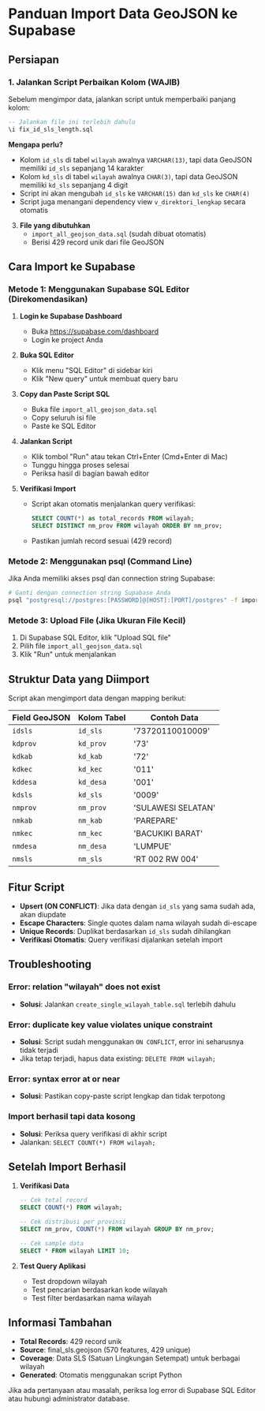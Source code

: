 # Panduan Import Data GeoJSON ke Supabase

## Persiapan

### 1. Jalankan Script Perbaikan Kolom (WAJIB)
Sebelum mengimpor data, jalankan script untuk memperbaiki panjang kolom:

```sql
-- Jalankan file ini terlebih dahulu
\i fix_id_sls_length.sql
```

**Mengapa perlu?**
- Kolom `id_sls` di tabel `wilayah` awalnya `VARCHAR(13)`, tapi data GeoJSON memiliki `id_sls` sepanjang 14 karakter
- Kolom `kd_sls` di tabel `wilayah` awalnya `CHAR(3)`, tapi data GeoJSON memiliki `kd_sls` sepanjang 4 digit
- Script ini akan mengubah `id_sls` ke `VARCHAR(15)` dan `kd_sls` ke `CHAR(4)`
- Script juga menangani dependency view `v_direktori_lengkap` secara otomatis

3. **File yang dibutuhkan**
   - `import_all_geojson_data.sql` (sudah dibuat otomatis)
   - Berisi 429 record unik dari file GeoJSON

## Cara Import ke Supabase

### Metode 1: Menggunakan Supabase SQL Editor (Direkomendasikan)

1. **Login ke Supabase Dashboard**
   - Buka https://supabase.com/dashboard
   - Login ke project Anda

2. **Buka SQL Editor**
   - Klik menu "SQL Editor" di sidebar kiri
   - Klik "New query" untuk membuat query baru

3. **Copy dan Paste Script SQL**
   - Buka file `import_all_geojson_data.sql`
   - Copy seluruh isi file
   - Paste ke SQL Editor

4. **Jalankan Script**
   - Klik tombol "Run" atau tekan Ctrl+Enter (Cmd+Enter di Mac)
   - Tunggu hingga proses selesai
   - Periksa hasil di bagian bawah editor

5. **Verifikasi Import**
   - Script akan otomatis menjalankan query verifikasi:
     ```sql
     SELECT COUNT(*) as total_records FROM wilayah;
     SELECT DISTINCT nm_prov FROM wilayah ORDER BY nm_prov;
     ```
   - Pastikan jumlah record sesuai (429 record)

### Metode 2: Menggunakan psql (Command Line)

Jika Anda memiliki akses psql dan connection string Supabase:

```bash
# Ganti dengan connection string Supabase Anda
psql "postgresql://postgres:[PASSWORD]@[HOST]:[PORT]/postgres" -f import_all_geojson_data.sql
```

### Metode 3: Upload File (Jika Ukuran File Kecil)

1. Di Supabase SQL Editor, klik "Upload SQL file"
2. Pilih file `import_all_geojson_data.sql`
3. Klik "Run" untuk menjalankan

## Struktur Data yang Diimport

Script akan mengimport data dengan mapping berikut:

| Field GeoJSON | Kolom Tabel | Contoh Data |
|---------------|-------------|-------------|
| `idsls` | `id_sls` | '73720110010009' |
| `kdprov` | `kd_prov` | '73' |
| `kdkab` | `kd_kab` | '72' |
| `kdkec` | `kd_kec` | '011' |
| `kddesa` | `kd_desa` | '001' |
| `kdsls` | `kd_sls` | '0009' |
| `nmprov` | `nm_prov` | 'SULAWESI SELATAN' |
| `nmkab` | `nm_kab` | 'PAREPARE' |
| `nmkec` | `nm_kec` | 'BACUKIKI BARAT' |
| `nmdesa` | `nm_desa` | 'LUMPUE' |
| `nmsls` | `nm_sls` | 'RT 002 RW 004' |

## Fitur Script

- **Upsert (ON CONFLICT)**: Jika data dengan `id_sls` yang sama sudah ada, akan diupdate
- **Escape Characters**: Single quotes dalam nama wilayah sudah di-escape
- **Unique Records**: Duplikat berdasarkan `id_sls` sudah dihilangkan
- **Verifikasi Otomatis**: Query verifikasi dijalankan setelah import

## Troubleshooting

### Error: relation "wilayah" does not exist
- **Solusi**: Jalankan `create_single_wilayah_table.sql` terlebih dahulu

### Error: duplicate key value violates unique constraint
- **Solusi**: Script sudah menggunakan `ON CONFLICT`, error ini seharusnya tidak terjadi
- Jika tetap terjadi, hapus data existing: `DELETE FROM wilayah;`

### Error: syntax error at or near
- **Solusi**: Pastikan copy-paste script lengkap dan tidak terpotong

### Import berhasil tapi data kosong
- **Solusi**: Periksa query verifikasi di akhir script
- Jalankan: `SELECT COUNT(*) FROM wilayah;`

## Setelah Import Berhasil

1. **Verifikasi Data**
   ```sql
   -- Cek total record
   SELECT COUNT(*) FROM wilayah;
   
   -- Cek distribusi per provinsi
   SELECT nm_prov, COUNT(*) FROM wilayah GROUP BY nm_prov;
   
   -- Cek sample data
   SELECT * FROM wilayah LIMIT 10;
   ```

2. **Test Query Aplikasi**
   - Test dropdown wilayah
   - Test pencarian berdasarkan kode wilayah
   - Test filter berdasarkan nama wilayah

## Informasi Tambahan

- **Total Records**: 429 record unik
- **Source**: final_sls.geojson (570 features, 429 unique)
- **Coverage**: Data SLS (Satuan Lingkungan Setempat) untuk berbagai wilayah
- **Generated**: Otomatis menggunakan script Python

Jika ada pertanyaan atau masalah, periksa log error di Supabase SQL Editor atau hubungi administrator database.